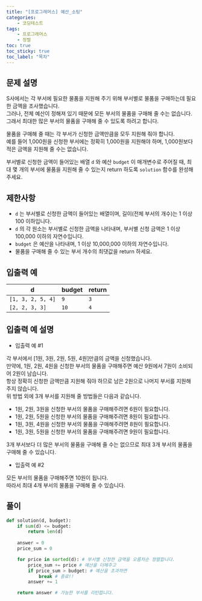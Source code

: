 ```yaml
---
title: "[프로그래머스] 예산_소팅"
categories: 
    - 코딩테스트
tags: 
    - 프로그래머스
    - 정렬
toc: true
toc_sticky: true
toc_label: "목차"
---
```


## 문제 설명

S사에서는 각 부서에 필요한 물품을 지원해 주기 위해 부서별로 물품을 구매하는데 필요한 금액을 조사했습니다.  
그러나, 전체 예산이 정해져 있기 때문에 모든 부서의 물품을 구매해 줄 수는 없습니다.  
그래서 최대한 많은 부서의 물품을 구매해 줄 수 있도록 하려고 합니다.  

물품을 구매해 줄 때는 각 부서가 신청한 금액만큼을 모두 지원해 줘야 합니다.  
예를 들어 1,000원을 신청한 부서에는 정확히 1,000원을 지원해야 하며, 1,000원보다 적은 금액을 지원해 줄 수는 없습니다.  

부서별로 신청한 금액이 들어있는 배열 `d` 와 예산 `budget` 이 매개변수로 주어질 때, 최대 몇 개의 부서에 물품을 지원해 줄 수 있는지 return 하도록 `solution` 함수를 완성해주세요.

## 제한사항

- `d` 는 부서별로 신청한 금액이 들어있는 배열이며, 길이(전체 부서의 개수)는 1 이상 100 이하입니다.
- `d` 의 각 원소는 부서별로 신청한 금액을 나타내며, 부서별 신청 금액은 1 이상 100,000 이하의 자연수입니다.
- `budget` 은 예산을 나타내며, 1 이상 10,000,000 이하의 자연수입니다.
- 물품을 구매해 줄 수 있는 부서 개수의 최댓값을 return 하세요.

## 입출력 예

|d|budget|return|
|-|------|------|
|`[1, 3, 2, 5, 4]`|`9`|`3`|
|`[2, 2, 3, 3]`|`10`|`4`|

## 입출력 예 설명

- 입출력 예 #1

각 부서에서 [1원, 3원, 2원, 5원, 4원]만큼의 금액을 신청했습니다.  
만약에, 1원, 2원, 4원을 신청한 부서의 물품을 구매해주면 예산 9원에서 7원이 소비되어 2원이 남습니다.  
항상 정확히 신청한 금액만큼 지원해 줘야 하므로 남은 2원으로 나머지 부서를 지원해 주지 않습니다.  
위 방법 외에 3개 부서를 지원해 줄 방법들은 다음과 같습니다.  

- 1원, 2원, 3원을 신청한 부서의 물품을 구매해주려면 6원이 필요합니다.
- 1원, 2원, 5원을 신청한 부서의 물품을 구매해주려면 8원이 필요합니다.
- 1원, 3원, 4원을 신청한 부서의 물품을 구매해주려면 8원이 필요합니다.
- 1원, 3원, 5원을 신청한 부서의 물품을 구매해주려면 9원이 필요합니다.

3개 부서보다 더 많은 부서의 물품을 구매해 줄 수는 없으므로 최대 3개 부서의 물품을 구매해 줄 수 있습니다.

- 입출력 예 #2

모든 부서의 물품을 구매해주면 10원이 됩니다.  
따라서 최대 4개 부서의 물품을 구매해 줄 수 있습니다.

## 풀이

```python
def solution(d, budget):
    if sum(d) <= budget:
        return len(d)
    
    answer = 0
    price_sum = 0

    for price in sorted(d): # 부서별 신청한 금액을 오름차순 정렬합니다.
        price_sum += price # 예산을 더해주고
        if price_sum > budget: # 예산을 초과하면
            break # 종료!!
        answer += 1

    return answer # 가능한 부서를 리턴합니다.
```